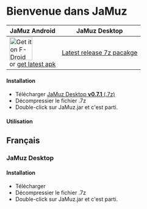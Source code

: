 # Bienvenue dans JaMuz

| JaMuz Android                                                                                                                                             | JaMuz Desktop                                                                              |
| --------------------------------------------------------------------------------------------------------------------------------------------------------- | ------------------------------------------------------------------------------------------ |
| [<img src="https://fdroid.gitlab.io/artwork/badge/get-it-on.png" alt="Get it on F-Droid" height="60">](https://f-droid.org/packages/org.phramusca.jamuz/)<BR/>or [get latest apk](https://github.com/phramusca/JaMuz-Remote/releases/latest) | [Latest release 7z pacakge](https://github.com/phramusca/JaMuz/releases/download/v0.7.1/JaMuz_v0.7.1.7z) |

#### Installation

- Télécharger [JaMuz Desktop **v0.7.1** (.7z)](https://github.com/phramusca/JaMuz/releases/download/v0.7.1/JaMuz_v0.7.1.7z)
- Décompressier le fichier .7z
- Double-click sur JaMuz.jar et c'est parti.

#### Utilisation

## Français

### JaMuz Desktop

#### Installation

- Télécharger 
- Décompressier le fichier .7z
- Double-click sur JaMuz.jar et c'est parti.